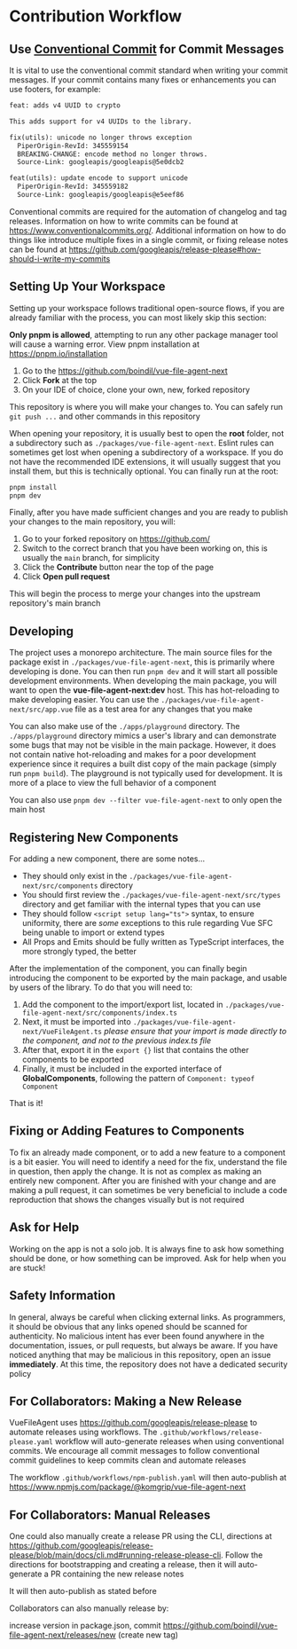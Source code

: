 # Contribution Workflow

## Use [Conventional Commit](https://www.conventionalcommits.org/) for Commit Messages

It is vital to use the conventional commit standard when writing your commit messages. If your commit contains many fixes or enhancements you can use footers, for example:

```txt
feat: adds v4 UUID to crypto

This adds support for v4 UUIDs to the library.

fix(utils): unicode no longer throws exception
  PiperOrigin-RevId: 345559154
  BREAKING-CHANGE: encode method no longer throws.
  Source-Link: googleapis/googleapis@5e0dcb2

feat(utils): update encode to support unicode
  PiperOrigin-RevId: 345559182
  Source-Link: googleapis/googleapis@e5eef86
```

Conventional commits are required for the automation of changelog and tag releases. Information on how to write commits can be found at <https://www.conventionalcommits.org/>. Additional information on how to do things like introduce multiple fixes in a single commit, or fixing release notes can be found at <https://github.com/googleapis/release-please#how-should-i-write-my-commits>

## Setting Up Your Workspace

Setting up your workspace follows traditional open-source flows, if you are already familiar with the process, you can most likely skip this section:

**Only pnpm is allowed**, attempting to run any other package manager tool will cause a warning error. View pnpm installation at <https://pnpm.io/installation>

1. Go to the <https://github.com/boindil/vue-file-agent-next>
2. Click **Fork** at the top
3. On your IDE of choice, clone your own, new, forked repository

This repository is where you will make your changes to. You can safely run `git push ...` and other commands in this repository

When opening your repository, it is usually best to open the **root** folder, not a subdirectory such as `./packages/vue-file-agent-next`. Eslint rules can sometimes get lost when opening a subdirectory of a workspace. If you do not have the recommended IDE extensions, it will usually suggest that you install them, but this is technically optional. You can finally run at the root:

```bash
pnpm install
pnpm dev
```

Finally, after you have made sufficient changes and you are ready to publish your changes to the main repository, you will:

1. Go to your forked repository on <https://github.com/>
2. Switch to the correct branch that you have been working on, this is usually the `main` branch, for simplicity
3. Click the **Contribute** button near the top of the page
4. Click **Open pull request**

This will begin the process to merge your changes into the upstream repository's main branch

## Developing

The project uses a monorepo architecture. The main source files for the package exist in `./packages/vue-file-agent-next`, this is primarily where developing is done. You can then run `pnpm dev` and it will start all possible development environments. When developing the main package, you will want to open the **vue-file-agent-next:dev** host. This has hot-reloading to make developing easier. You can use the `./packages/vue-file-agent-next/src/app.vue` file as a test area for any changes that you make

You can also make use of the `./apps/playground` directory. The `./apps/playground` directory mimics a user's library and can demonstrate some bugs that may not be visible in the main package. However, it does not contain native hot-reloading and makes for a poor development experience since it requires a built dist copy of the main package (simply run `pnpm build`). The playground is not typically used for development. It is more of a place to view the full behavior of a component

You can also use `pnpm dev --filter vue-file-agent-next` to only open the main host

## Registering New Components

For adding a new component, there are some notes...

- They should only exist in the `./packages/vue-file-agent-next/src/components` directory
- You should first review the `./packages/vue-file-agent-next/src/types` directory and get familiar with the internal types that you can use
- They should follow `<script setup lang="ts">` syntax, to ensure uniformity, there are _some_ exceptions to this rule regarding Vue SFC being unable to import or extend types
- All Props and Emits should be fully written as TypeScript interfaces, the more strongly typed, the better

After the implementation of the component, you can finally begin introducing the component to be exported by the main package, and usable by users of the library. To do that you will need to:

1. Add the component to the import/export list, located in `./packages/vue-file-agent-next/src/components/index.ts`
2. Next, it must be imported into `./packages/vue-file-agent-next/VueFileAgent.ts` _please ensure that your import is made directly to the component, and not to the previous index.ts file_
3. After that, export it in the `export {}` list that contains the other components to be exported
4. Finally, it must be included in the exported interface of **GlobalComponents**, following the pattern of `Component: typeof Component`

That is it!

## Fixing or Adding Features to Components

To fix an already made component, or to add a new feature to a component is a bit easier. You will need to identify a need for the fix, understand the file in question, then apply the change. It is not as complex as making an entirely new component. After you are finished with your change and are making a pull request, it can sometimes be very beneficial to include a code reproduction that shows the changes visually but is not required

## Ask for Help

Working on the app is not a solo job. It is always fine to ask how something should be done, or how something can be improved. Ask for help when you are stuck!

## Safety Information

In general, always be careful when clicking external links. As programmers, it should be obvious that any links opened should be scanned for authenticity. No malicious intent has ever been found anywhere in the documentation, issues, or pull requests, but always be aware. If you have noticed anything that may be malicious in this repository, open an issue **immediately**. At this time, the repository does not have a dedicated security policy

## For Collaborators: Making a New Release

VueFileAgent uses <https://github.com/googleapis/release-please> to automate releases using workflows. The `.github/workflows/release-please.yaml` workflow will auto-generate releases when using conventional commits. We encourage all commit messages to follow conventional commit guidelines to keep commits clean and automate releases

The workflow `.github/workflows/npm-publish.yaml` will then auto-publish at <https://www.npmjs.com/package/@komgrip/vue-file-agent-next>

## For Collaborators: Manual Releases

One could also manually create a release PR using the CLI, directions at <https://github.com/googleapis/release-please/blob/main/docs/cli.md#running-release-please-cli>. Follow the directions for bootstrapping and creating a release, then it will auto-generate a PR containing the new release notes

It will then auto-publish as stated before

Collaborators can also manually release by:

increase version in package.json, commit
<https://github.com/boindil/vue-file-agent-next/releases/new> (create new tag)
